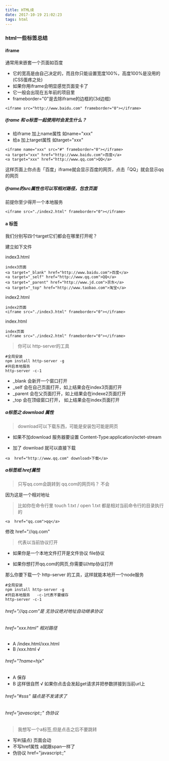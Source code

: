 ```yaml
---
title: HTML续
date: 2017-10-19 21:02:23
tags: html
---
```



### html一些标签总结

#### iframe

通常用来嵌套一个页面如百度

- 它的宽高是由自己决定的，而且你只能设置宽度100%，高度100%是没用的(CSS蛋疼之处)
- 如果你用iframe会明显感觉页面变卡了
- 它一般会出现在五年前的项目里
- frameborder="0"是去除iframe的边框的(3d边框)

```
<iframe src="http://www.baidu.com" frameborder="0"></iframe>
```

##### iframe 和 a标签一起使用时会发生什么？

- 给iframe 加上name属性  如name="xxx"
- 给a 加上target属性    如target="xxx"

```
<iframe name="xxx" src="#" frameborder="0"></iframe>
<a target="xxx" href="http://www.baidu.com">百度</a>
<a target="xxx" href="http://www.qq.com">QQ</a>
```

这样页面上你点击「百度」iframe就会显示百度的网页，点击「QQ」就会显示qq的网页

##### iframe的src属性也可以写相对路径，包含页面

前提你至少得开一个本地服务

```
<iframe src="./index2.html" frameborder="0"></iframe>
```

#### a 标签

我们分别写四个target它们都会在哪里打开呢？

建立如下文件 

index3.html

```
index3页面
<a target="_blank" href="http://www.baidu.com">百度</a>
<a target="_self" href="http://www.qq.com">QQ</a>
<a target="_parent" href="http://www.jd.com">京东</a>
<a target="_top" href="http://www.taobao.com">淘宝</a>
```

index2.html

```
index2页面
<iframe src="./index3.html" frameborder="0"></iframe>
```

index.html

```
index页面
<iframe src="./index2.html" frameborder="0"></iframe>
```

> 你可以 http-server的工具 

```
#全局安装
npm install http-server -g  
#开启本地服务 
http-server -c-1 
```

- _blank 会新开一个窗口打开
- _self 会在自己页面打开，如上结果会在index3页面打开
- _parent 会在父页面打开，如上结果会在indexe2页面打开
- _top 会在顶级窗口打开， 如上结果会在index页面打开

##### a标签之 download 属性

> download可以下载东西，可能是安装包可能是网页

- 如果不加download 
服务器要设置 Content-Type:application/octet-stream

- 加了 download 就可以直接下载

```
<a  href="http://www.qq.com" download>下载</a>
```

##### a标签纸 href属性

> 只写qq.com会跳转到 qq.com的网页吗？  不会

因为这是一个相对地址

> 比如你在命令行里  touch 1.txt / open 1.txt 都是相对当前命令行的目录执行的

```
<a  href="qq.com">qq</a>
```

修改 href="//qq.com"

> 代表以当前协议打开

- 如果你是一个本地文件打开是文件协议 file协议

- 如果你想打开qq.com的网页,你需要以http协议打开

那么你要下载一个 http-server 的工具，这样就能本地开一个node服务

```
#全局安装
npm install http-server -g  
#开启本地服务   -c-1代表不要缓存
http-server -c-1 
```

###### href="//qq.com"是 无协议绝对地址自动继承协议

###### href="xxx.html" 相对路径

- A /index.html/xxx.html
- B /xxx.html √

###### href="?name=hjx"

- A 保存
- B 这样很自然 √  如果你点击会发起get请求并把参数拼接到当前url上

###### href="#sss" 锚点是不发请求了

###### href="javascript:;" 伪协议

> 我想写一个a标签,但是点击之后不要跳转

- 写#(锚点) 页面会动
- 不写href属性 a就跟span一样了
- 伪协议 href="javascript:;"





